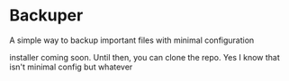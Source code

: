 # Backuper
A simple way to backup important files with minimal configuration

installer coming soon. Until then, you can clone the repo. Yes I know that isn't minimal config but whatever
